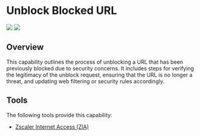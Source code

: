 # Unblock Blocked URL
![](https://img.shields.io/badge/Phase-Recovery_%28P0005%29-blue)&nbsp;![](https://img.shields.io/badge/Category-Network-blue)
## Overview
This capability outlines the process of unblocking a URL that has been previously blocked due to security concerns. It includes steps for verifying the legitimacy of the unblock request, ensuring that the URL is no longer a threat, and updating web filtering or security rules accordingly.

## Tools
The following tools provide this capability:

- [Zscaler Internet Access (ZIA)](../tool/zscaler-zia/C5103.md)